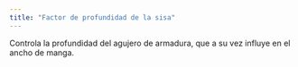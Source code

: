 ```yaml
---
title: "Factor de profundidad de la sisa"
---
```


Controla la profundidad del agujero de armadura, que a su vez influye en el ancho de manga.




